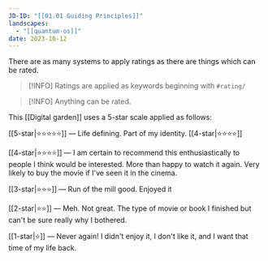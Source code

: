 ```yaml
---
JD-ID: "[[01.01 Guiding Principles]]"
landscapes:
  - "[[quantum-os]]"
date: 2023-10-12
---
```

There are as many systems to apply ratings as there are things which can be rated.

> [!INFO] Ratings are applied as keywords beginning with `#rating/`

> [!INFO] Anything can be rated.
 
This [[Digital garden]] uses a 5-star scale applied as follows: 

[[5-star|⭐️⭐️⭐️⭐️⭐️]] — Life defining. Part of my identity. [[4-star|⭐️⭐️⭐️⭐️]]

[[4-star|⭐️⭐️⭐️⭐️]] — I am certain to recommend this enthusiastically to people I think would be interested. More than happy to watch it again. Very likely to buy the movie if I've seen it in the cinema.

[[3-star|⭐️⭐️⭐️]] — Run of the mill good. Enjoyed it

[[2-star|⭐️⭐️]] — Meh. Not great. The type of movie or book I finished but can't be sure really why I bothered.

[[1-star|⭐️]] — Never again! I didn't enjoy it, I don't like it, and I want that time of my life back.




